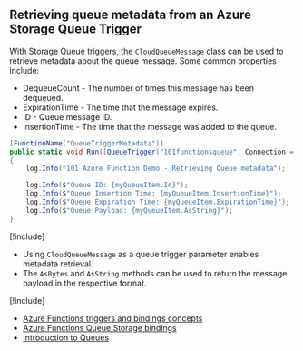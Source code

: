 ## Retrieving queue metadata from an Azure Storage Queue Trigger
With Storage Queue triggers, the `CloudQueueMessage` class can be used to retrieve metadata about the queue message.
Some common properties include:

* DequeueCount - The number of times this message has been dequeued.
* ExpirationTime - The time that the message expires.
* ID - Queue message ID.
* InsertionTime - The time that the message was added to the queue.

```csharp
[FunctionName("QueueTriggerMetadata")]
public static void Run([QueueTrigger("101functionsqueue", Connection = "AzureWebJobsStorage")]CloudQueueMessage myQueueItem, TraceWriter log)
{
    log.Info("101 Azure Function Demo - Retrieving Queue metadata");

    log.Info($"Queue ID: {myQueueItem.Id}");
    log.Info($"Queue Insertion Time: {myQueueItem.InsertionTime}");
    log.Info($"Queue Expiration Time: {myQueueItem.ExpirationTime}");
    log.Info($"Queue Payload: {myQueueItem.AsString}");
}
```

[!include[](../includes/takeaways-heading.md)]
* Using `CloudQueueMessage` as a queue trigger parameter enables metadata retrieval.
* The `AsBytes` and `AsString` methods can be used to return the message payload in the respective format.

[!include[](../includes/read-more-heading.md)]
* [Azure Functions triggers and bindings concepts](https://docs.microsoft.com/azure/azure-functions/functions-triggers-bindings)
* [Azure Functions Queue Storage bindings](https://docs.microsoft.com/azure/azure-functions/functions-bindings-storage-queue#using-a-queue-trigger)
* [Introduction to Queues](https://docs.microsoft.com/azure/storage/queues/storage-queues-introduction)

